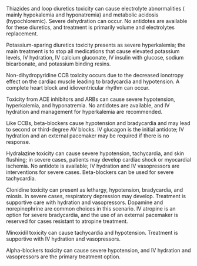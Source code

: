 Thiazides and loop diuretics toxicity can cause electrolyte abnormalities ( mainly hypokalemia and hyponatremia) and metabolic acidosis (hypochloremic). Severe dehydration can occur. No antidotes are available for these diuretics, and treatment is primarily volume and electrolytes replacement.

Potassium-sparing diuretics toxicity presents as severe hyperkalemia; the main treatment is to stop all medications that cause elevated potassium levels, IV hydration, IV calcium gluconate, IV insulin with glucose, sodium bicarbonate, and potassium binding resins.

Non-dihydropyridine CCB toxicity occurs due to the decreased ionotropy effect on the cardiac muscle leading to bradycardia and hypotension. A complete heart block and idioventricular rhythm can occur.

Toxicity from ACE inhibitors and ARBs can cause severe hypotension, hyperkalemia, and hyponatremia. No antidotes are available, and IV hydration and management for hyperkalemia are recommended.

Like CCBs, beta-blockers cause hypotension and bradycardia and may lead to second or third-degree AV blocks. IV glucagon is the initial antidote; IV hydration and an external pacemaker may be required if there is no response.

Hydralazine toxicity can cause severe hypotension, tachycardia, and skin flushing; in severe cases, patients may develop cardiac shock or myocardial ischemia. No antidote is available; IV hydration and IV vasopressors are interventions for severe cases. Beta-blockers can be used for severe tachycardia.

Clonidine toxicity can present as lethargy, hypotension, bradycardia, and miosis. In severe cases, respiratory depression may develop. Treatment is supportive care with hydration and vasopressors. Dopamine and norepinephrine are common choices in this scenario. IV atropine is an option for severe bradycardia, and the use of an external pacemaker is reserved for cases resistant to atropine treatment.

Minoxidil toxicity can cause tachycardia and hypotension. Treatment is supportive with IV hydration and vasopressors.

Alpha-blockers toxicity can cause severe hypotension, and IV hydration and vasopressors are the primary treatment option.